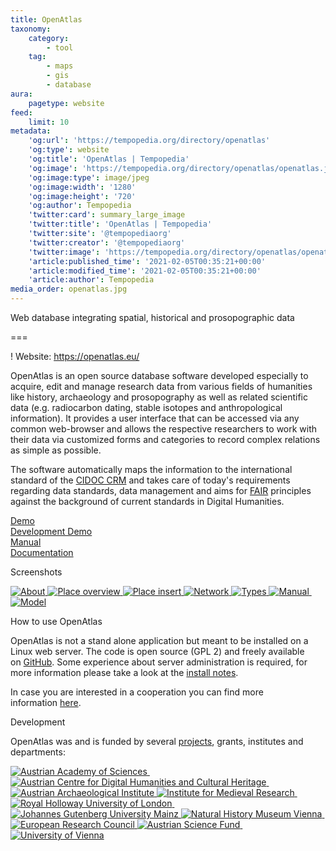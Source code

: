 ```yaml
---
title: OpenAtlas
taxonomy:
    category:
        - tool
    tag:
        - maps
        - gis
        - database
aura:
    pagetype: website
feed:
    limit: 10
metadata:
    'og:url': 'https://tempopedia.org/directory/openatlas'
    'og:type': website
    'og:title': 'OpenAtlas | Tempopedia'
    'og:image': 'https://tempopedia.org/directory/openatlas/openatlas.jpg'
    'og:image:type': image/jpeg
    'og:image:width': '1280'
    'og:image:height': '720'
    'og:author': Tempopedia
    'twitter:card': summary_large_image
    'twitter:title': 'OpenAtlas | Tempopedia'
    'twitter:site': '@tempopediaorg'
    'twitter:creator': '@tempopediaorg'
    'twitter:image': 'https://tempopedia.org/directory/openatlas/openatlas.jpg'
    'article:published_time': '2021-02-05T00:35:21+00:00'
    'article:modified_time': '2021-02-05T00:35:21+00:00'
    'article:author': Tempopedia
media_order: openatlas.jpg
---
```


Web database integrating spatial, historical and prosopographic data

===

! Website: https://openatlas.eu/

OpenAtlas is an open source database software developed especially to acquire, edit and manage research data from various fields of humanities like history, archaeology and prosopography as well as related scientific data (e.g. radiocarbon dating, stable isotopes and anthropological information). It provides a user interface that can be accessed via any common web-browser and allows the respective researchers to work with their data via customized forms and categories to record complex relations as simple as possible.

The software automatically maps the information to the international standard of the [CIDOC CRM](http://www.cidoc-crm.org/) and takes care of today's requirements regarding data standards, data management and aims for [FAIR](https://www.force11.org/fairprinciples) principles against the background of current standards in Digital Humanities.

[Demo](https://demo.openatlas.eu/)\
[Development Demo](https://demo-dev.openatlas.eu/)\
[Manual](https://demo.openatlas.eu/static/manual)\
[Documentation](https://redmine.openatlas.eu/projects/uni/wiki)

Screenshots

[![About](https://openatlas.eu/static/images/screenshot/1_small.png) ](https://openatlas.eu/static/images/screenshot/1_big.png "About")[![Place overview](https://openatlas.eu/static/images/screenshot/2_small.png) ](https://openatlas.eu/static/images/screenshot/2_big.png "Place overview")[![Place insert](https://openatlas.eu/static/images/screenshot/3_small.png) ](https://openatlas.eu/static/images/screenshot/3_big.png "Place insert")[![Network](https://openatlas.eu/static/images/screenshot/4_small.png) ](https://openatlas.eu/static/images/screenshot/4_big.png "Network")[![Types](https://openatlas.eu/static/images/screenshot/5_small.png) ](https://openatlas.eu/static/images/screenshot/5_big.png "Types")[![Manual](https://openatlas.eu/static/images/screenshot/7_small.png) ](https://openatlas.eu/static/images/screenshot/7_big.png "Model")[![Model](https://openatlas.eu/static/images/screenshot/6_small.png)](https://openatlas.eu/static/images/screenshot/6_big.png "Model")

How to use OpenAtlas

OpenAtlas is not a stand alone application but meant to be installed on a Linux web server. The code is open source (GPL 2) and freely available on [GitHub](https://github.com/craws/OpenAtlas). Some experience about server administration is required, for more information please take a look at the [install notes](https://github.com/craws/OpenAtlas/blob/master/install.md).

In case you are interested in a cooperation you can find more information [here](https://openatlas.eu/cooperation).

Development

OpenAtlas was and is funded by several [projects](https://openatlas.eu/projects), grants, institutes and departments:

[![Austrian Academy of Sciences](https://openatlas.eu/static/images/institutes/oeaw.png "Austrian Academy of Sciences") ](https://www.oeaw.ac.at/)[![Austrian Centre for Digital Humanities and Cultural Heritage](https://openatlas.eu/static/images/institutes/acdh.png "Austrian Centre for Digital Humanities and Cultural Heritage") ](https://www.oeaw.ac.at/acdh/)[![Austrian Archaeological Institute](https://openatlas.eu/static/images/institutes/oeai.png "Austrian Archaeological Institute") ](https://www.oeaw.ac.at/oeai/)[![Institute for Medieval Research](https://openatlas.eu/static/images/institutes/imafo.png "Institute for Medieval Research") ](https://www.oeaw.ac.at/imafo/)[![Royal Holloway University of London](https://openatlas.eu/static/images/institutes/rhul.png "Royal Holloway University of London") ](https://www.royalholloway.ac.uk/)[![Johannes Gutenberg University Mainz](https://openatlas.eu/static/images/institutes/jug.png "Johannes Gutenberg University Mainz") ](https://www.uni-mainz.de/eng/index.php)[![Natural History Museum Vienna](https://openatlas.eu/static/images/institutes/nhm.jpg "Natural History Museum Vienna") ](https://www.nhm-wien.ac.at/)[![European Research Council](https://openatlas.eu/static/images/institutes/erc.png "European Research Council") ](https://erc.europa.eu/)[![Austrian Science Fund](https://openatlas.eu/static/images/institutes/fwf.png "Austrian Science Fund") ](https://www.fwf.ac.at/)[![University of Vienna](https://openatlas.eu/static/images/institutes/uni_vienna.png "University of Vienna")](https://www.univie.ac.at/)
